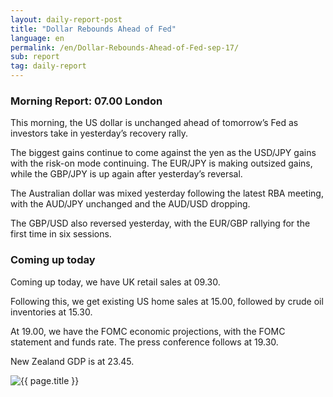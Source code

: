 ```yaml
---
layout: daily-report-post
title: "Dollar Rebounds Ahead of Fed"
language: en
permalink: /en/Dollar-Rebounds-Ahead-of-Fed-sep-17/
sub: report
tag: daily-report
---
```

### Morning Report: 07.00 London

This morning, the US dollar is unchanged ahead of tomorrow’s Fed as investors take in yesterday’s recovery rally. 

The biggest gains continue to come against the yen as the USD/JPY gains with the risk-on mode continuing. The EUR/JPY is making outsized gains, while the GBP/JPY is up again after yesterday’s reversal. 

The Australian dollar was mixed yesterday following the latest RBA meeting, with the AUD/JPY unchanged and the AUD/USD dropping. 

The GBP/USD also reversed yesterday, with the EUR/GBP rallying for the first time in six sessions. 

### Coming up today 

Coming up today, we have UK retail sales at 09.30. 

Following this, we get existing US home sales at 15.00, followed by crude oil inventories at 15.30. 

At 19.00, we have the FOMC economic projections, with the FOMC statement and funds rate. The press conference follows at 19.30. 

New Zealand GDP is at 23.45.

<p><img src="{{ "/assets/images/daily-report/2017-09-19_06-46-44.jpg" | relative_url }}" alt="{{ page.title }}" title="{{ page.title }}"></p>